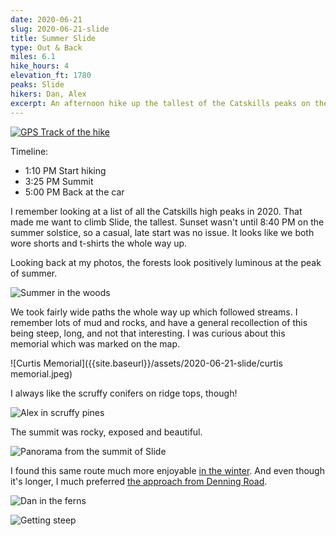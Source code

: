 ```yaml
---
date: 2020-06-21
slug: 2020-06-21-slide
title: Summer Slide
type: Out & Back
miles: 6.1
hike_hours: 4
elevation_ft: 1780
peaks: Slide
hikers: Dan, Alex
excerpt: An afternoon hike up the tallest of the Catskills peaks on the longest day of the year. Daylight was not an issue!
---
```

[![GPS Track of the hike]({{site.baseurl}}/assets/2020-06-21-slide/track.png)]({{site.baseurl}}/map/?hike=2020-06-21-slide)

Timeline:

- 1:10 PM Start hiking
- 3:25 PM Summit
- 5:00 PM Back at the car

I remember looking at a list of all the Catskills high peaks in 2020. That made me want to climb Slide, the tallest. Sunset wasn't until 8:40 PM on the summer solstice, so a casual, late start was no issue. It looks like we both wore shorts and t-shirts the whole way up.

Looking back at my photos, the forests look positively luminous at the peak of summer.

![Summer in the woods]({{site.baseurl}}/assets/2020-06-21-slide/summer-woods.jpeg)

We took fairly wide paths the whole way up which followed streams. I remember lots of mud and rocks, and have a general recollection of this being steep, long, and not that interesting. I was curious about this memorial which was marked on the map.

![Curtis Memorial]({{site.baseurl}}/assets/2020-06-21-slide/curtis memorial.jpeg)

I always like the scruffy conifers on ridge tops, though!

![Alex in scruffy pines]({{site.baseurl}}/assets/2020-06-21-slide/alex-scruffy-pines.jpeg)

The summit was rocky, exposed and beautiful.

![Panorama from the summit of Slide]({{site.baseurl}}/assets/2020-06-21-slide/summit-pano.jpeg)

I found this same route much more enjoyable [in the winter]. And even though it's longer, I much preferred [the approach from Denning Road].

![Dan in the ferns]({{site.baseurl}}/assets/2020-06-21-slide/dan-in-ferns.jpeg)

![Getting steep]({{site.baseurl}}/assets/2020-06-21-slide/getting-steep.jpeg)

[in the winter]: /catskills/2023/02/18/2023-02-18-winter-slide.html
[the approach from Denning Road]: /catskills/2022/09/28/2022-09-28-the-nine.html
